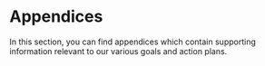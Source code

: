 # Appendices

In this section, you can find appendices which contain supporting information
relevant to our various goals and action plans.
